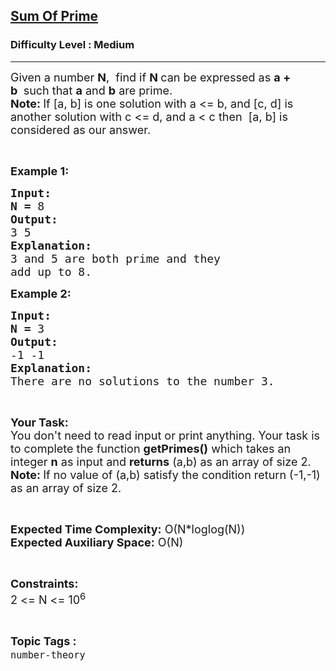 <h2><a href="https://practice.geeksforgeeks.org/problems/sum-of-prime4751/1">Sum Of Prime</a></h2><h3>Difficulty Level : Medium</h3><hr><div class="problems_problem_content__Xm_eO"><p><span style="font-size:18px">Given a number <strong>N</strong>,&nbsp; find if&nbsp;<strong>N&nbsp;</strong>can be expressed as&nbsp;<strong>a + b&nbsp;</strong>&nbsp;such that <strong>a</strong> and <strong>b</strong> are prime.<br>
<strong>Note: </strong>If [a, b] is one solution with a &lt;= b, and [c, d] is another solution with c &lt;= d, and a &lt; c then&nbsp; [a, b] is considered as our answer.</span></p>

<p>&nbsp;</p>

<p><span style="font-size:18px"><strong>Example 1:</strong></span></p>

<pre><span style="font-size:18px"><strong>Input:</strong></span>
<span style="font-size:18px"><strong>N = </strong>8</span>
<span style="font-size:18px"><strong>Output:</strong></span>
<span style="font-size:18px">3 5</span>
<span style="font-size:18px"><strong>Explanation:</strong></span>
<span style="font-size:18px">3 and 5 are both prime and they
add up to 8.</span></pre>

<p><span style="font-size:18px"><strong>Example 2:</strong></span></p>

<pre><span style="font-size:18px"><strong>Input:</strong></span>
<span style="font-size:18px"><strong>N = </strong>3</span>
<span style="font-size:18px"><strong>Output:</strong></span>
<span style="font-size:18px">-1 -1</span>
<span style="font-size:18px"><strong>Explanation:</strong></span>
<span style="font-size:18px">There are no solutions to the number 3.</span></pre>

<p>&nbsp;</p>

<p><span style="font-size:18px"><strong>Your Task:</strong><br>
You don't need to read input or print anything. Your task is to complete the function <strong>getPrimes()</strong> which takes an integer <strong>n</strong> as input and <strong>returns</strong> (a,b) as an array of size 2.&nbsp;<br>
<strong>Note: </strong>If no value of (a,b) satisfy the condition return (-1,-1) as an array of size 2.</span></p>

<p>&nbsp;</p>

<p><span style="font-size:18px"><strong>Expected Time Complexity:</strong> O(N*loglog(N))<br>
<strong>Expected Auxiliary Space:</strong> O(N)</span></p>

<p>&nbsp;</p>

<p><span style="font-size:18px"><strong>Constraints:</strong></span><br>
<span style="font-size:18px">2 &lt;= N &lt;= 10<sup>6</sup></span></p>
</div><br><p><span style=font-size:18px><strong>Topic Tags : </strong><br><code>number-theory</code>&nbsp;